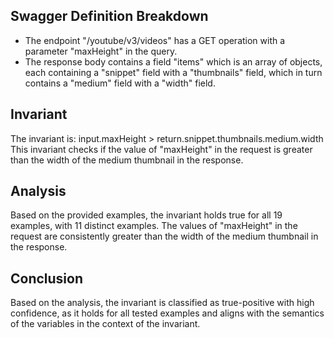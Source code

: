 ## Swagger Definition Breakdown
- The endpoint "/youtube/v3/videos" has a GET operation with a parameter "maxHeight" in the query.
- The response body contains a field "items" which is an array of objects, each containing a "snippet" field with a "thumbnails" field, which in turn contains a "medium" field with a "width" field.

## Invariant
The invariant is: input.maxHeight > return.snippet.thumbnails.medium.width
This invariant checks if the value of "maxHeight" in the request is greater than the width of the medium thumbnail in the response.

## Analysis
Based on the provided examples, the invariant holds true for all 19 examples, with 11 distinct examples. The values of "maxHeight" in the request are consistently greater than the width of the medium thumbnail in the response.

## Conclusion
Based on the analysis, the invariant is classified as true-positive with high confidence, as it holds for all tested examples and aligns with the semantics of the variables in the context of the invariant.
